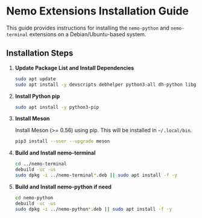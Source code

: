 # Nemo Extensions Installation Guide

This guide provides instructions for installing the `nemo-python` and `nemo-terminal` extensions on a Debian/Ubuntu-based system.

## Installation Steps

1. **Update Package List and Install Dependencies**

   ```bash
   sudo apt update
   sudo apt install -y devscripts debhelper python3-all dh-python libglib2.0-dev gtk-doc-tools python3-gi-dev gir1.2-xapp-1.0 libnemo-extension-dev python-gi-dev
   ```

2. **Install Python pip**

   ```bash
   sudo apt install -y python3-pip
   ```

3. **Install Meson**

   Install Meson (>= 0.56) using pip. This will be installed in `~/.local/bin`.

   ```bash
   pip3 install --user --upgrade meson
   ```

4. **Build and Install nemo-terminal**

   ```bash
   cd ../nemo-terminal
   debuild -uc -us
   sudo dpkg -i ../nemo-terminal*.deb || sudo apt install -f -y
   ``` 
5. **Build and Install nemo-python if need**

   ```bash
   cd nemo-python
   debuild -uc -us
   sudo dpkg -i ../nemo-python*.deb || sudo apt install -f -y
   ```
